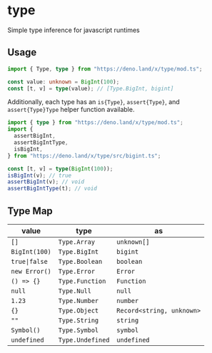 # type

Simple type inference for javascript runtimes

## Usage

```ts
import { Type, type } from "https://deno.land/x/type/mod.ts";

const value: unknown = BigInt(100);
const [t, v] = type(value); // [Type.BigInt, bigint]
```

Additionally, each type has an `is{Type}`, `assert{Type}`, and
`assert{Type}Type` helper function available.

```ts
import { type } from "https://deno.land/x/type/mod.ts";
import {
  assertBigInt,
  assertBigIntType,
  isBigInt,
} from "https://deno.land/x/type/src/bigint.ts";

const [t, v] = type(BigInt(100));
isBigInt(v); // true
assertBigInt(v); // void
assertBigIntType(t); // void
```

## Type Map

| value         | type             | as                        |
| ------------- | ---------------- | ------------------------- |
| `[]`          | `Type.Array`     | `unknown[]`               |
| `BigInt(100)` | `Type.BigInt`    | `bigint`                  |
| `true\|false` | `Type.Boolean`   | `boolean`                 |
| `new Error()` | `Type.Error`     | `Error`                   |
| `() => {}`    | `Type.Function`  | `Function`                |
| `null`        | `Type.Null`      | `null`                    |
| `1.23`        | `Type.Number`    | `number`                  |
| `{}`          | `Type.Object`    | `Record<string, unknown>` |
| `""`          | `Type.String`    | `string`                  |
| `Symbol()`    | `Type.Symbol`    | `symbol`                  |
| `undefined`   | `Type.Undefined` | `undefined`               |
